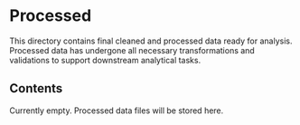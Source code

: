 # Processed

This directory contains final cleaned and processed data ready for analysis.
Processed data has undergone all necessary transformations and validations to support downstream analytical tasks.

## Contents

Currently empty. Processed data files will be stored here.
